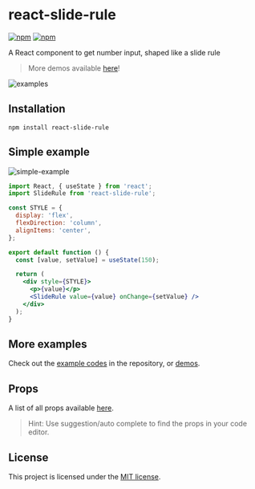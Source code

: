 # react-slide-rule

[![npm](https://img.shields.io/npm/v/react-slide-rule.svg)](https://www.npmjs.com/package/react-slide-rule)
[![npm](https://img.shields.io/npm/l/react-slide-rule.svg)](https://www.npmjs.com/package/react-slide-rule)

A React component to get number input, shaped like a slide rule

> More demos available [here](https://loput12ouj35.github.io/React-slide-rule/)!

![examples](https://github.com/loput12ouj35/React-slide-rule/raw/main/docs/examples.gif)

## Installation

```shell
npm install react-slide-rule
```

## Simple example

![simple-example](https://github.com/loput12ouj35/React-slide-rule/raw/main/docs/simple-example.gif)

```jsx
import React, { useState } from 'react';
import SlideRule from 'react-slide-rule';

const STYLE = {
  display: 'flex',
  flexDirection: 'column',
  alignItems: 'center',
};

export default function () {
  const [value, setValue] = useState(150);

  return (
    <div style={STYLE}>
      <p>{value}</p>
      <SlideRule value={value} onChange={setValue} />
    </div>
  );
}
```

## More examples

Check out the [example codes](https://github.com/loput12ouj35/React-slide-rule/tree/main/example-demo-app/src/Examples) in the repository, or [demos](https://loput12ouj35.github.io/React-slide-rule/).

## Props

A list of all props available [here](https://github.com/loput12ouj35/React-slide-rule/tree/main/docs/props.md).

> Hint: Use suggestion/auto complete to find the props in your code editor.

## License

This project is licensed under the [MIT license](https://github.com/loput12ouj35/React-slide-rule/blob/main/LICENSE).
